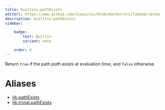 ```yaml
---
title: builtins.pathExists
editUrl: https://www.github.com/nixos/nix/blob/master/src/libexpr/primops.cc
description: builtins.pathExists
sidebar:

    badge:
        text: Builtin
        variant: note

    order: 0
---
```


Return `true` if the path *path* exists at evaluation time, and
`false` otherwise.


# Aliases

- [lib.pathExists](reference/lib/lib-pathExists)
- [lib.trivial.pathExists](reference/lib/trivial/lib-trivial-pathExists)


